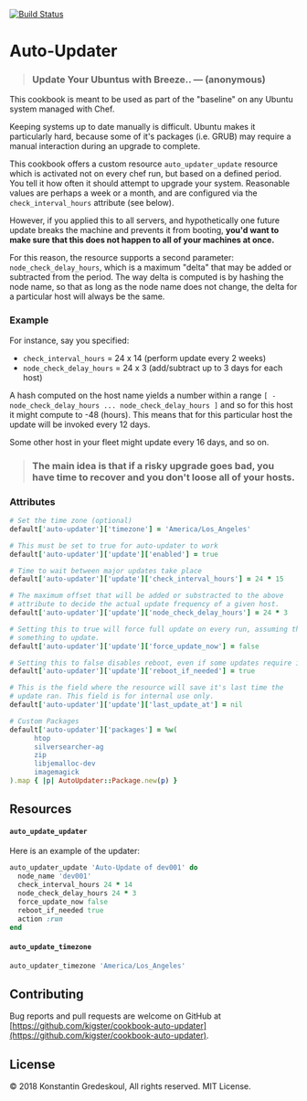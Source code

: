 [![Build Status](https://travis-ci.org/kigster/cookbook-auto-updater.svg?branch=master)](https://travis-ci.org/kigster/cookbook-auto-updater)

# Auto-Updater

> ### Update Your Ubuntus with Breeze.. — (anonymous)

This cookbook is meant to be used as part of the "baseline" on any Ubuntu system managed with Chef. 

Keeping systems up to date manually is difficult. Ubuntu makes it particularly hard,
because some of it's packages (i.e. GRUB) may require a manual interaction 
during an upgrade to complete. 

This cookbook offers a custom resource `auto_updater_update` resource which is activated not on every chef run, but based on a defined period. You tell it how often it should attempt to upgrade your system. Reasonable values are perhaps a week or a month, and are configured via the `check_interval_hours`  attribute (see below).

However, if you applied this to all servers, and hypothetically one future update breaks the machine and prevents it from booting, **you'd want to make sure that this does not happen to all of your machines at once.**

For this reason, the resource supports a second parameter: `node_check_delay_hours`,  which is a maximum "delta" that may be added or subtracted from the period. The way delta is computed is by hashing the node name, so that as long as the node name does not change, the delta for a particular host will always be the same. 

### Example

For instance, say you specified:

 * `check_interval_hours` = 24 x 14 (perform update every 2 weeks)
 * `node_check_delay_hours` = 24 x 3 (add/subtract up to 3 days for each host)

A hash computed on the host name yields a number within a range `[ -node_check_delay_hours ... node_check_delay_hours ]` and so for this host it might compute to -48 (hours). This means that for this particular host the update will be invoked every 12 days. 

Some other host in your fleet might update every 16 days, and so on.

> ### **The main idea is that if a risky upgrade goes bad, you have time to recover and you don't loose all of your hosts.**


### Attributes

```ruby
# Set the time zone (optional)
default['auto-updater']['timezone'] = 'America/Los_Angeles'

# This must be set to true for auto-updater to work
default['auto-updater']['update']['enabled'] = true

# Time to wait between major updates take place
default['auto-updater']['update']['check_interval_hours'] = 24 * 15

# The maximum offset that will be added or substracted to the above
# attribute to decide the actual update frequency of a given host.
default['auto-updater']['update']['node_check_delay_hours'] = 24 * 3

# Setting this to true will force full update on every run, assuming there is
# something to update.
default['auto-updater']['update']['force_update_now'] = false

# Setting this to false disables reboot, even if some updates require it.
default['auto-updater']['update']['reboot_if_needed'] = true

# This is the field where the resource will save it's last time the
# update ran. This field is for internal use only.
default['auto-updater']['update']['last_update_at'] = nil

# Custom Packages
default['auto-updater']['packages'] = %w(
      htop
      silversearcher-ag
      zip
      libjemalloc-dev
      imagemagick
).map { |p| AutoUpdater::Package.new(p) }
```

## Resources


#### `auto_update_updater`

Here is an example of the updater:

```ruby
auto_updater_update 'Auto-Update of dev001' do
  node_name 'dev001'
  check_interval_hours 24 * 14
  node_check_delay_hours 24 * 3
  force_update_now false
  reboot_if_needed true
  action :run
end
```

####  `auto_update_timezone`

```ruby
auto_updater_timezone 'America/Los_Angeles'
```



## Contributing

Bug reports and pull requests are welcome on GitHub at [https://github.com/kigster/cookbook-auto-updater](https://github.com/kigster/cookbook-auto-updater).

## License

&copy; 2018 Konstantin Gredeskoul, All rights reserved. MIT License.

